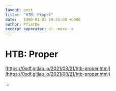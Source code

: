 ```yaml
---
layout: post
title:  "HTB: Proper"
date:   1990-01-01 19:55:00 +0000
author: PfiatDe
excerpt_separator: <!--more-->
---
```


# HTB: Proper
[https://0xdf.gitlab.io/2021/08/21/htb-proper.html](https://0xdf.gitlab.io/2021/08/21/htb-proper.html)

...
<!--more-->
